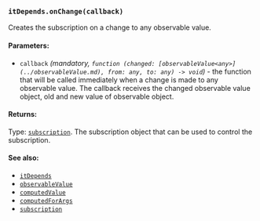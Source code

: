 ### `itDepends.onChange(callback)`
Creates the subscription on a change to any observable value.

#### Parameters:
* `callback` *(mandatory, `function (changed: [observableValue<any>](../observableValue.md), from: any, to: any) -> void`)* - the function that will be called immediately when a change is made to any observable value. The callback receives the changed observable value object, old and new value of observable object.

#### Returns:
Type: [`subscription`](../subscription.md).
The subscription object that can be used to control the subscription.

#### See also:
* [`itDepends`](itDepends.md)
* [`observableValue`](observableValue.md)
* [`computedValue`](computedValue.md)
* [`computedForArgs`](computedForArgs.md)
* [`subscription`](subscription.md)